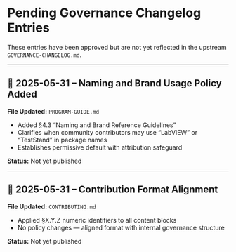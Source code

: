 # Pending Governance Changelog Entries

These entries have been approved but are not yet reflected in the upstream `GOVERNANCE-CHANGELOG.md`.

---

## 📅 2025-05-31 – Naming and Brand Usage Policy Added

**File Updated:** `PROGRAM-GUIDE.md`

- Added §4.3 “Naming and Brand Reference Guidelines”
- Clarifies when community contributors may use “LabVIEW” or “TestStand” in package names
- Establishes permissive default with attribution safeguard

**Status:** Not yet published

---

## 📅 2025-05-31 – Contribution Format Alignment

**File Updated:** `CONTRIBUTING.md`

- Applied §X.Y.Z numeric identifiers to all content blocks
- No policy changes — aligned format with internal governance structure

**Status:** Not yet published
